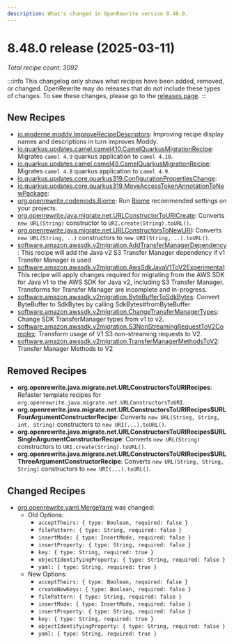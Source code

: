 ```yaml
---
description: What's changed in OpenRewrite version 8.48.0.
---
```


# 8.48.0 release (2025-03-11)

_Total recipe count: 3092_

:::info
This changelog only shows what recipes have been added, removed, or changed. OpenRewrite may do releases that do not include these types of changes. To see these changes, please go to the [releases page](https://github.com/openrewrite/rewrite/releases).
:::

## New Recipes

* [io.moderne.moddy.ImproveRecipeDescriptors](https://docs.openrewrite.org/recipes/moddy/improverecipedescriptors): Improving recipe display names and descriptions in turn improves Moddy. 
* [io.quarkus.updates.camel.camel410.CamelQuarkusMigrationRecipe](https://docs.openrewrite.org/recipes/io/quarkus/updates/camel/camel410/camelquarkusmigrationrecipe): Migrates `camel 4.9` quarkus application to `camel 4.10`. 
* [io.quarkus.updates.camel.camel49.CamelQuarkusMigrationRecipe](https://docs.openrewrite.org/recipes/io/quarkus/updates/camel/camel49/camelquarkusmigrationrecipe): Migrates `camel 4.8` quarkus application to `camel 4.9`. 
* [io.quarkus.updates.core.quarkus319.ConfigurationPropertiesChange](https://docs.openrewrite.org/recipes/io/quarkus/updates/core/quarkus319/configurationpropertieschange):  
* [io.quarkus.updates.core.quarkus319.MoveAccessTokenAnnotationToNewPackage](https://docs.openrewrite.org/recipes/io/quarkus/updates/core/quarkus319/moveaccesstokenannotationtonewpackage):  
* [org.openrewrite.codemods.Biome](https://docs.openrewrite.org/recipes/codemods/biome): Run [Biome](https://biomejs.dev/) recommended settings on your projects. 
* [org.openrewrite.java.migrate.net.URLConstructorToURICreate](https://docs.openrewrite.org/recipes/java/migrate/net/urlconstructortouricreate): Converts `new URL(String)` constructor to `URI.create(String).toURL()`. 
* [org.openrewrite.java.migrate.net.URLConstructorsToNewURI](https://docs.openrewrite.org/recipes/java/migrate/net/urlconstructorstonewuri): Converts `new URL(String, ..)` constructors to `new URI(String, ..).toURL()`. 
* [software.amazon.awssdk.v2migration.AddTransferManagerDependency](https://docs.openrewrite.org/recipes/software/amazon/awssdk/v2migration/addtransfermanagerdependency): This recipe will add the Java v2 S3 Transfer Manager dependency if v1 Transfer Manager is used 
* [software.amazon.awssdk.v2migration.AwsSdkJavaV1ToV2Experimental](https://docs.openrewrite.org/recipes/software/amazon/awssdk/v2migration/awssdkjavav1tov2experimental): This recipe will apply changes required for migrating from the AWS SDK for Java v1 to the AWS SDK for Java v2, including S3 Transfer Manager. Transforms for Transfer Manager are incomplete and in-progress. 
* [software.amazon.awssdk.v2migration.ByteBufferToSdkBytes](https://docs.openrewrite.org/recipes/software/amazon/awssdk/v2migration/bytebuffertosdkbytes): Convert ByteBuffer to SdkBytes by calling SdkBytes#fromByteBuffer 
* [software.amazon.awssdk.v2migration.ChangeTransferManagerTypes](https://docs.openrewrite.org/recipes/software/amazon/awssdk/v2migration/changetransfermanagertypes): Change SDK TransferManager types from v1 to v2. 
* [software.amazon.awssdk.v2migration.S3NonStreamingRequestToV2Complex](https://docs.openrewrite.org/recipes/software/amazon/awssdk/v2migration/s3nonstreamingrequesttov2complex): Transform usage of V1 S3 non-streaming requests to V2. 
* [software.amazon.awssdk.v2migration.TransferManagerMethodsToV2](https://docs.openrewrite.org/recipes/software/amazon/awssdk/v2migration/transfermanagermethodstov2): Transfer Manager Methods to V2 

## Removed Recipes

* **org.openrewrite.java.migrate.net.URLConstructorsToURIRecipes**: Refaster template recipes for `org.openrewrite.java.migrate.net.URLConstructorsToURI`. 
* **org.openrewrite.java.migrate.net.URLConstructorsToURIRecipes$URLFourArgumentConstructorRecipe**: Converts `new URL(String, String, int, String)` constructors to `new URI(...).toURL()`. 
* **org.openrewrite.java.migrate.net.URLConstructorsToURIRecipes$URLSingleArgumentConstructorRecipe**: Converts `new URL(String)` constructors to `URI.create(String).toURL()`. 
* **org.openrewrite.java.migrate.net.URLConstructorsToURIRecipes$URLThreeArgumentConstructorRecipe**: Converts `new URL(String, String, String)` constructors to `new URI(...).toURL()`. 

## Changed Recipes

* [org.openrewrite.yaml.MergeYaml](https://docs.openrewrite.org/recipes/yaml/mergeyaml) was changed:
  * Old Options:
    * `acceptTheirs: { type: Boolean, required: false }`
    * `filePattern: { type: String, required: false }`
    * `insertMode: { type: InsertMode, required: false }`
    * `insertProperty: { type: String, required: false }`
    * `key: { type: String, required: true }`
    * `objectIdentifyingProperty: { type: String, required: false }`
    * `yaml: { type: String, required: true }`
  * New Options:
    * `acceptTheirs: { type: Boolean, required: false }`
    * `createNewKeys: { type: Boolean, required: false }`
    * `filePattern: { type: String, required: false }`
    * `insertMode: { type: InsertMode, required: false }`
    * `insertProperty: { type: String, required: false }`
    * `key: { type: String, required: true }`
    * `objectIdentifyingProperty: { type: String, required: false }`
    * `yaml: { type: String, required: true }`